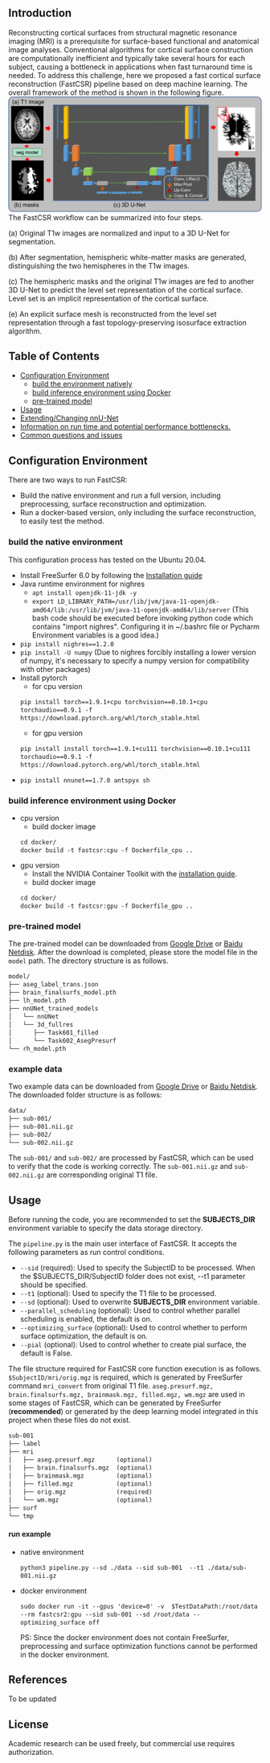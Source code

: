 ## Introduction
Reconstructing cortical surfaces from structural magnetic resonance imaging (MRI) is a prerequisite for surface-based functional and anatomical image analyses. Conventional algorithms for cortical surface construction are computationally inefficient and typically take several hours for each subject, causing a bottleneck in applications when fast turnaround time is needed. To address this challenge, here we proposed a fast cortical surface reconstruction (FastCSR) pipeline based on deep machine learning. 
The overall framework of the method is shown in the following figure.
![image text](images/FastCSR.png)
The FastCSR workflow can be summarized into four steps. 

(a) Original T1w images are normalized and input to a 3D U-Net for segmentation. 

(b) After segmentation, hemispheric white-matter masks are generated, distinguishing the two hemispheres in the T1w images. 

(c) The hemispheric masks and the original T1w images are fed to another 3D U-Net to predict the level set representation of the cortical surface. Level set is an implicit representation of the cortical surface. 

(e) An explicit surface mesh is reconstructed from the level set representation through a fast topology-preserving isosurface extraction algorithm.

## Table of Contents
- [Configuration Environment](#Configuration-Environment)
  - [build the environment natively](#build-the-environment-natively)
  - [build inference environment using Docker](#build-inference-environment-using-Docker)
  - [pre-trained model](#pre-trained-model)
- [Usage](#usage)
- [Extending/Changing nnU-Net](#extending-or-changing-nnu-net)
- [Information on run time and potential performance bottlenecks.](#information-on-run-time-and-potential-performance-bottlenecks)
- [Common questions and issues](#common-questions-and-issues)
## Configuration Environment
There are two ways to run FastCSR:
- Build the native environment and run a full version, including preprocessing, surface reconstruction and optimization.
- Run a docker-based version, only including the surface reconstruction, to easily test the method.

### build the native environment
This configuration process has tested on the Ubuntu 20.04.
- Install FreeSurfer 6.0 by following the [Installation guide](https://surfer.nmr.mgh.harvard.edu/fswiki/rel6downloads)
- Java runtime environment for nighres
  - `apt install openjdk-11-jdk -y`
  - `export LD_LIBRARY_PATH=/usr/lib/jvm/java-11-openjdk-amd64/lib:/usr/lib/jvm/java-11-openjdk-amd64/lib/server` (This bash code should be executed before invoking python code which contains "import nighres". Configuring it in ~/.bashrc file or Pycharm Environment variables is a good idea.)
- `pip install nighres==1.2.0`
- `pip install -U numpy` (Due to nighres forcibly installing a lower version of numpy, it's necessary to specify a numpy version for compatibility with other packages)
- Install pytorch
  - for cpu version
  ```
  pip install torch==1.9.1+cpu torchvision==0.10.1+cpu torchaudio==0.9.1 -f https://download.pytorch.org/whl/torch_stable.html
  ```
  - for gpu version
  ```
  pip install install torch==1.9.1+cu111 torchvision==0.10.1+cu111 torchaudio==0.9.1 -f https://download.pytorch.org/whl/torch_stable.html
  ```
- `pip install nnunet==1.7.0 antspyx sh`


### build inference environment using Docker
- cpu version
  - build docker image 
  ```
  cd docker/
  docker build -t fastcsr:cpu -f Dockerfile_cpu ..
  ```
- gpu version
  - Install the NVIDIA Container Toolkit with the [installation guide](https://docs.nvidia.com/datacenter/cloud-native/container-toolkit/install-guide.html#docker).
  - build docker image
  ```
  cd docker/
  docker build -t fastcsr:gpu -f Dockerfile_gpu ..
  ```
### pre-trained model
The pre-trained model can be downloaded from [Google Drive](https://drive.google.com/drive/folders/16juh7HqsGSEcFB53Y2gzmSNVe1KMbUmR?usp=sharing) or [Baidu Netdisk](https://pan.baidu.com/s/1P9hLnxalRgFNur2SiPnOOw?pwd=8j75). After the download is completed, please store the model file in the `model` path. The directory structure is as follows.
```
model/
├── aseg_label_trans.json
├── brain_finalsurfs_model.pth
├── lh_model.pth
├── nnUNet_trained_models
│   └── nnUNet
│   └── 3d_fullres
│      ├── Task601_filled
│      └── Task602_AsegPresurf
└── rh_model.pth
```
### example data
Two example data can be downloaded from [Google Drive](https://drive.google.com/drive/folders/16juh7HqsGSEcFB53Y2gzmSNVe1KMbUmR?usp=sharing) or [Baidu Netdisk](https://pan.baidu.com/s/1P9hLnxalRgFNur2SiPnOOw?pwd=8j75). The downloaded folder structure is as follows:
```
data/
├── sub-001/
├── sub-001.nii.gz
├── sub-002/
└── sub-002.nii.gz
```
The `sub-001/` and `sub-002/` are processed by FastCSR, which can be used to verify that the code is working correctly. The `sub-001.nii.gz` and `sub-002.nii.gz` are corresponding original T1 file.
## Usage
Before running the code, you are recommended to set the **SUBJECTS_DIR** environment variable to specify the data storage directory.

The `pipeline.py` is the main user interface of FastCSR. It accepts the following parameters as run control conditions.
- `--sid` (required): Used to specify the SubjectID to be processed. When the $SUBJECTS_DIR/SubjectID folder does not exist, --t1 parameter should be specified.
- `--t1` (optional): Used to specify the T1 file to be processed.
- `--sd` (optional): Used to overwrite **SUBJECTS_DIR** environment variable.
- `--parallel_scheduling` (optional): Used to control whether parallel scheduling is enabled, the default is on.
- `--optimizing_surface` (optional): Used to control whether to perform surface optimization, the default is on.
- `--pial` (optional): Used to control whether to create pial surface, the default is False.

The file structure required for FastCSR core function execution is as follows. `$SubjectID/mri/orig.mgz` is required, which is generated by FreeSurfer command `mri_convert` from original T1 file. `aseg.presurf.mgz, brain.finalsurfs.mgz, brainmask.mgz, filled.mgz, wm.mgz` are used in some stages of FastCSR, which can be generated by FreeSurfer (**recommended**) or generated by the deep learning model integrated in this project when these files do not exist.
```
sub-001
├── label
├── mri
│   ├── aseg.presurf.mgz      (optional)
│   ├── brain.finalsurfs.mgz  (optional)
│   ├── brainmask.mgz         (optional)
│   ├── filled.mgz            (optional)
│   ├── orig.mgz              (required)
│   └── wm.mgz                (optional)
├── surf
└── tmp
```
#### run example
- native environment
  ```
  python3 pipeline.py --sd ./data --sid sub-001  --t1 ./data/sub-001.nii.gz
  ```
- docker environment
  ```
  sudo docker run -it --gpus 'device=0' -v  $TestDataPath:/root/data --rm fastcsr2:gpu --sid sub-001 --sd /root/data --optimizing_surface off
  ```
  PS: Since the docker environment does not contain FreeSurfer, preprocessing and surface optimization functions cannot be performed in the docker environment.
## References
To be updated
## License
Academic research can be used freely, but commercial use requires authorization.


